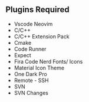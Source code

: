 ## Plugins Required

- Vscode Neovim
- C/C++
- C/C++ Extension Pack
- Cmake
- Code Runner
- Expect
- Fira Code Nerd Fonts/ Icons
- Material Icon Theme
- One Dark Pro
- Remote - SSH
- SVN
- SVN Changes
